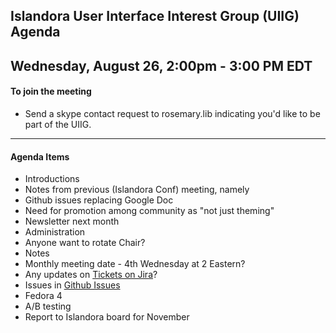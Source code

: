 ## Islandora User Interface Interest Group (UIIG) Agenda
Wednesday, August 26, 2:00pm - 3:00 PM EDT 
---

#### To join the meeting
* Send a skype contact request to rosemary.lib indicating you'd like to be part of the UIIG.

---

#### Agenda Items

- Introductions 
-  Notes from previous (Islandora Conf) meeting, namely
 - Github issues replacing Google Doc
 - Need for promotion among community as "not just theming"
  - Newsletter next month
- Administration
 - Anyone want to rotate Chair?
 - Notes
 - Monthly meeting date - 4th Wednesday at 2 Eastern?
- Any updates on [Tickets on Jira](https://jira.duraspace.org/issues/?filter=13132)?
- Issues in [Github Issues](https://github.com/islandora-interest-groups/Islandora-UI-Interest-Group/issues)
- Fedora 4
- A/B testing
- Report to Islandora board for November



